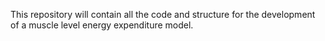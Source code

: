 This repository will contain all the code and structure for the development of a muscle level energy expenditure model. 
